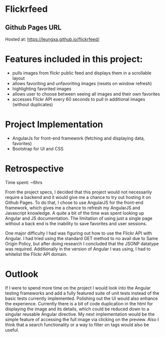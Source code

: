 # Flickrfeed

## Github Pages URL
Hosted at: https://leungxa.github.io/flickrfeed/

# Features included in this project:
- pulls images from flickr public feed and displays them in a scrollable layout
- allows favoriting and unfavoriting images (resets on window refresh)
- highlighting favorited images
- allows user to choose between seeing all images and their own favorites
- accesses Flickr API every 60 seconds to pull in additional images (without duplicates)


# Project Implementation
- AngularJs for front-end framework (fetching and displaying data, favorites)
- Bootstrap for UI and CSS


# Retrospective
Time spent: ~6hrs

From the project specs, I decided that this project would not necessarily require a backend
and it would give me a chance to try out hosting it on Github Pages. To do that, I chose to
use AngularJS for the front-end framework, which gives me a chance to refresh my AngularJS
and Javascript knowledge. A quite a bit of the time was spent looking up Angular and JS
documentation. The limitation of using just a single page without a back end is the inability
to save favorites and user sessions.

One major difficulty I had was figuring out how to use the Flickr API with Angular. I had tried
using the standard GET method to no avail due to Same Origin Policy, but after doing research
I concluded that the JSONP datatype was required. Additionally in the version of Angular I was
using, I had to whitelist the Flickr API domain.

# Outlook
If I were to spend more time on the project I would look into the Angular testing frameworks
and add a fully featured suite of unit tests instead of the basic tests currently implemented.
Polishing out the UI would also enhance the experience. Currently there is a bit of code
duplication in the html for displaying the image and its details, which could be reduced down
to a singular reusable Angular directive. My next implementation would be the simple feature
of accessing the full image via clicking on the preview. Also I think that a search functionality
or a way to filter on tags would also be useful.

